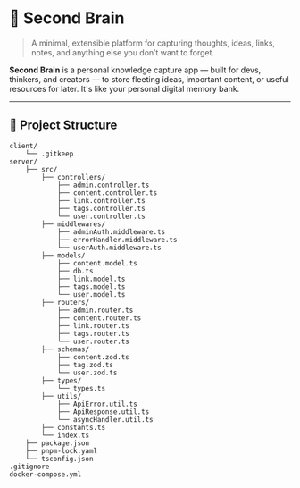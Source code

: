 # 🧠 Second Brain

> A minimal, extensible platform for capturing thoughts, ideas, links, notes, and anything else you don’t want to forget.

**Second Brain** is a personal knowledge capture app — built for devs, thinkers, and creators — to store fleeting ideas, important content, or useful resources for later. It's like your personal digital memory bank.

---

## 📁 Project Structure

```
client/
    └── .gitkeep
server/
    ├── src/
        ├── controllers/
            ├── admin.controller.ts
            ├── content.controller.ts
            ├── link.controller.ts
            ├── tags.controller.ts
            └── user.controller.ts
        ├── middlewares/
            ├── adminAuth.middleware.ts
            ├── errorHandler.middleware.ts
            └── userAuth.middleware.ts
        ├── models/
            ├── content.model.ts
            ├── db.ts
            ├── link.model.ts
            ├── tags.model.ts
            └── user.model.ts
        ├── routers/
            ├── admin.router.ts
            ├── content.router.ts
            ├── link.router.ts
            ├── tags.router.ts
            └── user.router.ts
        ├── schemas/
            ├── content.zod.ts
            ├── tag.zod.ts
            └── user.zod.ts
        ├── types/
            └── types.ts
        ├── utils/
            ├── ApiError.util.ts
            ├── ApiResponse.util.ts
            └── asyncHandler.util.ts
        ├── constants.ts
        └── index.ts
    ├── package.json
    ├── pnpm-lock.yaml
    └── tsconfig.json
.gitignore
docker-compose.yml
```
